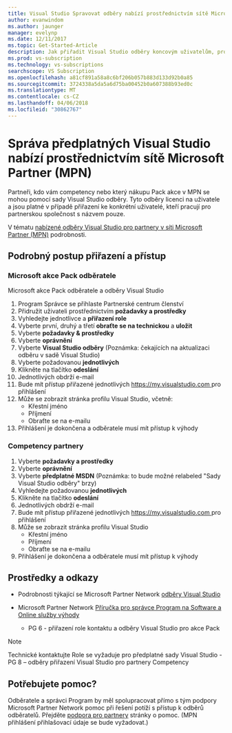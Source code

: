 ```yaml
---
title: Visual Studio Spravovat odběry nabízí prostřednictvím sítě Microsoft Partner (MPN) | Microsoft Docs
author: evanwindom
ms.author: jaunger
manager: evelynp
ms.date: 12/11/2017
ms.topic: Get-Started-Article
description: Jak přiřadit Visual Studio odběry koncovým uživatelům, pro partnery MPN.
ms.prod: vs-subscription
ms.technology: vs-subscriptions
searchscope: VS Subscription
ms.openlocfilehash: a81cf891a58a8c6bf206b057b883d133d92b0a85
ms.sourcegitcommit: 3724338a5da5a6d75ba00452b0a607388b93ed0c
ms.translationtype: MT
ms.contentlocale: cs-CZ
ms.lasthandoff: 04/06/2018
ms.locfileid: "30862767"
---
```

# <a name="managing-visual-studio-subscriptions-offered-through-the-microsoft-partner-network-mpn"></a>Správa předplatných Visual Studio nabízí prostřednictvím sítě Microsoft Partner (MPN)

Partneři, kdo vám competency nebo který nákupu Pack akce v MPN se mohou pomocí sady Visual Studio odběry. Tyto odběry licenci na uživatele a jsou platné v případě přiřazení ke konkrétní uživatelé, kteří pracují pro partnerskou společnost s názvem pouze.

V tématu [nabízené odběry Visual Studio pro partnery v síti Microsoft Partner (MPN)](program-mpn.md) podrobnosti.

## <a name="high-level-assignment-and-access-flow"></a>Podrobný postup přiřazení a přístup

### <a name="microsoft-action-pack-subscribers"></a>Microsoft akce Pack odběratele
Microsoft akce Pack odběratele a odběry Visual Studio

1. Program Správce se přihlaste Partnerské centrum členství
2. Přidružit uživateli prostřednictvím **požadavky a prostředky**
3. Vyhledejte jednotlivce a **přiřazení role**
4. Vyberte první, druhý a třetí **obraťte se na technickou** a **uložit**
5. Vyberte **požadavky & prostředky**
6. Vyberte **oprávnění**
7. Vyberte **Visual Studio odběry** (Poznámka: čekajících na aktualizaci odběru v sadě Visual Studio)
8. Vyberte požadovanou **jednotlivých**
9. Klikněte na tlačítko **odeslání**
10. Jednotlivých obdrží e-mail
11. Bude mít přístup přiřazené jednotlivých [ https://my.visualstudio.com ](https://my.visualstudio.com?wt.mc_id=o~msft~docs) pro přihlášení
12. Může se zobrazit stránka profilu Visual Studio, včetně:
    - Křestní jméno
    - Příjmení
    - Obraťte se na e-mailu
13. Přihlášení je dokončena a odběratele musí mít přístup k výhody


### <a name="competency-partners"></a>Competency partnery
1. Vyberte **požadavky a prostředky**
2. Vyberte **oprávnění**
3. Vyberte **předplatné MSDN** (Poznámka: to bude možné relabeled "Sady Visual Studio odběry" brzy)
4. Vyhledejte požadovanou **jednotlivých**
5. Klikněte na tlačítko **odeslání**
6. Jednotlivých obdrží e-mail
7. Bude mít přístup přiřazené jednotlivých [ https://my.visualstudio.com ](https://my.visualstudio.com?wt.mc_id=o~msft~docs) pro přihlášení
8. Může se zobrazit stránka profilu Visual Studio
    - Křestní jméno
    - Příjmení
    - Obraťte se na e-mailu
9. Přihlášení je dokončena a odběratele musí mít přístup k výhody

## <a name="resources-and-references"></a>Prostředky a odkazy

- Podrobnosti týkající se Microsoft Partner Network [odběry Visual Studio](https://partner.microsoft.com/membership/msdn-subscriptions)

- Microsoft Partner Network [Příručka pro správce Program na Software a Online služby výhody](https://assets.microsoft.com/Program-Administrator-Guide-to-Software-and-Online-Services-Benefits_1.pdf)
    - PG 6 - přiřazení role kontaktu a odběry Visual Studio pro akce Pack

> [!NOTE]
> Technické kontaktujte Role se vyžaduje pro předplatné sady Visual Studio
    - PG 8 – odběry přiřazení Visual Studio pro partnery Competency

## <a name="need-help"></a>Potřebujete pomoc?
Odběratele a správci Program by měl spolupracovat přímo s tým podpory Microsoft Partner Network pomoc při řešení potíží s přístup k odběrů odběratelů. Přejděte [podpora pro partnery](https://partner.microsoft.com/support) stránky o pomoc. (MPN přihlášení přihlašovací údaje se bude vyžadovat.)
